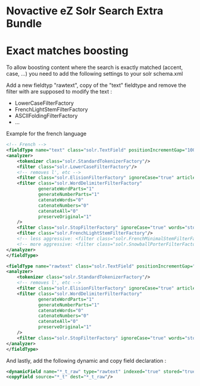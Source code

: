 # Novactive eZ Solr Search Extra Bundle

# Exact matches boosting

To allow boosting content where the search is exactly matched (accent, case, ...) you need to add the following settings to your solr schema.xml

Add a new fieldtyp "rawtext", copy of the "text" fieldtype and remove the filter with are supposed to modify the text :
* LowerCaseFilterFactory
* FrenchLightStemFilterFactory
* ASCIIFoldingFilterFactory
* ...

Example for the french language
```xml
<!-- French -->
<fieldType name="text" class="solr.TextField" positionIncrementGap="100">
<analyzer>
    <tokenizer class="solr.StandardTokenizerFactory"/>
    <filter class="solr.LowerCaseFilterFactory"/>
    <!-- removes l', etc -->
    <filter class="solr.ElisionFilterFactory" ignoreCase="true" articles="contractions_fr.txt"/>
    <filter class="solr.WordDelimiterFilterFactory"
            generateWordParts="1"
            generateNumberParts="1"
            catenateWords="0"
            catenateNumbers="0"
            catenateAll="0"
            preserveOriginal="1"
    />
    <filter class="solr.StopFilterFactory" ignoreCase="true" words="stopwords_fr.txt" format="snowball" />
    <filter class="solr.FrenchLightStemFilterFactory"/>
    <!-- less aggressive: <filter class="solr.FrenchMinimalStemFilterFactory"/> -->
    <!-- more aggressive: <filter class="solr.SnowballPorterFilterFactory" language="French"/> -->
</analyzer>
</fieldType>

<fieldType name="rawtext" class="solr.TextField" positionIncrementGap="100">
<analyzer>
    <tokenizer class="solr.StandardTokenizerFactory"/>
    <!-- removes l', etc -->
    <filter class="solr.ElisionFilterFactory" ignoreCase="true" articles="contractions_fr.txt"/>
    <filter class="solr.WordDelimiterFilterFactory"
            generateWordParts="1"
            generateNumberParts="1"
            catenateWords="0"
            catenateNumbers="0"
            catenateAll="0"
            preserveOriginal="1"
    />
    <filter class="solr.StopFilterFactory" ignoreCase="true" words="stopwords_fr.txt" format="snowball" />
</analyzer>
</fieldType>
```

And lastly, add the following dynamic and copy field declaration :
```xml
<dynamicField name="*_t_raw" type="rawtext" indexed="true" stored="true" multiValued="true" omitNorms="false"/>
<copyField source="*_t" dest="*_t_raw"/>
```

